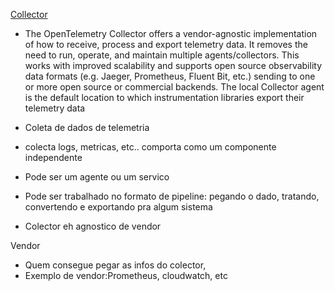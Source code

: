 [Collector](https://opentelemetry.io/docs/collector/)

-   The OpenTelemetry Collector offers a vendor-agnostic implementation of how to receive, process and export telemetry data. It removes the need to run, operate, and maintain multiple agents/collectors. This works with improved scalability and supports open source observability data formats (e.g. Jaeger, Prometheus, Fluent Bit, etc.) sending to one or more open source or commercial backends. The local Collector agent is the default location to which instrumentation libraries export their telemetry data

-   Coleta de dados de telemetria
-   colecta logs, metricas, etc.. comporta como um componente independente
-   Pode ser um agente ou um servico
-   Pode ser trabalhado no formato de pipeline: pegando o dado, tratando, convertendo e exportando pra algum sistema
-   Colector eh agnostico de vendor

Vendor

-   Quem consegue pegar as infos do colector,
-   Exemplo de vendor:Prometheus, cloudwatch, etc
